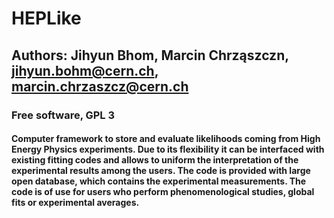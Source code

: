 # HEPLike 
## Authors: Jihyun Bhom, Marcin Chrząszczn, jihyun.bohm@cern.ch, marcin.chrzaszcz@cern.ch 
### Free software, GPL 3
#### Computer framework to store and evaluate likelihoods coming from High Energy Physics experiments. Due to its flexibility it can be interfaced with existing fitting codes and allows to uniform the interpretation of the experimental results among the users. The code is provided with large open database, which contains the experimental measurements. The code is of use for users who perform phenomenological studies, global fits or experimental averages. 
